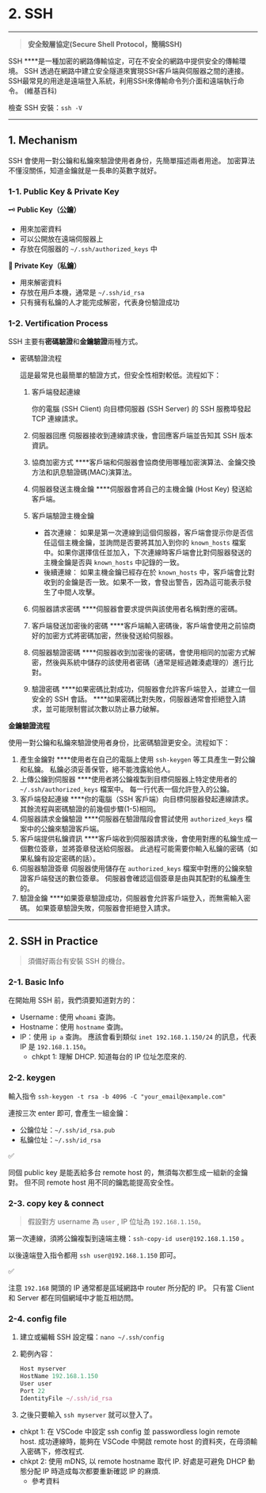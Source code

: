 # 2. SSH

---

> **安全殼層協定(**Secure Shell Protocol，簡稱**SSH)** 

SSH ****是一種加密的網路傳輸協定，可在不安全的網路中提供安全的傳輸環境。
SSH 透過在網路中建立安全隧道來實現SSH客戶端與伺服器之間的連接。
SSH最常見的用途是遠端登入系統，利用SSH來傳輸命令列介面和遠端執行命令。
(維基百科)
> 

檢查 SSH 安裝：`ssh -V`

---

## 1. Mechanism

SSH 會使用一對公鑰和私鑰來驗證使用者身份，先簡單描述兩者用途。
加密算法不懂沒關係，知道金鑰就是一長串的英數字就好。

### 1-1.  Public Key & Private Key

 🗝 **Public Key（公鑰）**

- 用來加密資料
- 可以公開放在遠端伺服器上
- 存放在伺服器的 `~/.ssh/authorized_keys` 中

**🔐 Private Key（私鑰）**

- 用來解密資料
- 存放在用戶本機，通常是 `~/.ssh/id_rsa`
- 只有擁有私鑰的人才能完成解密，代表身份驗證成功

### 1-2. Vertification Process

SSH 主要有**密碼驗證**和**金鑰驗證**兩種方式。

- 密碼驗證流程
    
    這是最常見也最簡單的驗證方式，但安全性相對較低。流程如下：
    
    1. 客戶端發起連線
        
        你的電腦 (SSH Client) 向目標伺服器 (SSH Server) 的 SSH 服務埠發起 TCP 連線請求。
        
    2. 伺服器回應
    伺服器接收到連線請求後，會回應客戶端並告知其 SSH 版本資訊。
    3. 協商加密方式
    ****客戶端和伺服器會協商使用哪種加密演算法、金鑰交換方法和訊息驗證碼(MAC)演算法。
    4. 伺服器發送主機金鑰
    ****伺服器會將自己的主機金鑰 (Host Key) 發送給客戶端。
    5. 客戶端驗證主機金鑰
        - 首次連線： 如果是第一次連線到這個伺服器，客戶端會提示你是否信任這個主機金鑰，並詢問是否要將其加入到你的 `known_hosts` 檔案中。如果你選擇信任並加入，下次連線時客戶端會比對伺服器發送的主機金鑰是否與 `known_hosts` 中記錄的一致。
        - 後續連線： 如果主機金鑰已經存在於 `known_hosts` 中，客戶端會比對收到的金鑰是否一致。如果不一致，會發出警告，因為這可能表示發生了中間人攻擊。
    6. 伺服器請求密碼
    ****伺服器會要求提供與該使用者名稱對應的密碼。
    7. 客戶端發送加密後的密碼
    ****客戶端輸入密碼後，客戶端會使用之前協商好的加密方式將密碼加密，然後發送給伺服器。
    8. 伺服器驗證密碼
    ****伺服器收到加密後的密碼，會使用相同的加密方式解密，然後與系統中儲存的該使用者密碼（通常是經過雜湊處理的）進行比對。
    9. 驗證密碼
    ****如果密碼比對成功，伺服器會允許客戶端登入，並建立一個安全的 SSH 會話。
    ****如果密碼比對失敗，伺服器通常會拒絕登入請求，並可能限制嘗試次數以防止暴力破解。

**金鑰驗證流程**

使用一對公鑰和私鑰來驗證使用者身份，比密碼驗證更安全。流程如下：

1. 產生金鑰對
****使用者在自己的電腦上使用 `ssh-keygen` 等工具產生一對公鑰和私鑰。
私鑰必須妥善保管，絕不能洩露給他人。
2. 上傳公鑰到伺服器
****使用者將公鑰複製到目標伺服器上特定使用者的 `~/.ssh/authorized_keys` 檔案中。
每一行代表一個允許登入的公鑰。
3. 客戶端發起連線
****你的電腦（SSH 客戶端）向目標伺服器發起連線請求。
其餘流程與密碼驗證的前幾個步驟(1-5)相同。
4. 伺服器請求金鑰驗證
****伺服器在驗證階段會嘗試使用 `authorized_keys` 檔案中的公鑰來驗證客戶端。
5. 客戶端提供私鑰資訊
****客戶端收到伺服器請求後，會使用對應的私鑰生成一個數位簽章，並將簽章發送給伺服器。
此過程可能需要你輸入私鑰的密碼（如果私鑰有設定密碼的話）。
6. 伺服器驗證簽章
伺服器使用儲存在 `authorized_keys` 檔案中對應的公鑰來驗證客戶端發送的數位簽章。
伺服器會確認這個簽章是由與其配對的私鑰產生的。
7. 驗證金鑰
****如果簽章驗證成功，伺服器會允許客戶端登入，而無需輸入密碼。
如果簽章驗證失敗，伺服器會拒絕登入請求。

---

## 2. SSH in Practice

> 須備好兩台有安裝 SSH 的機台。
> 

### 2-1. Basic Info

在開始用 SSH 前，我們須要知道對方的：

- Username : 使用 `whoami` 查詢。
- Hostname：使用 `hostname` 查詢。
- IP：使用 `ip a` 查詢。
應該會看到類似 `inet 192.168.1.150/24` 的訊息，代表 IP 是 `192.168.1.150`。
    - chkpt 1: 理解 DHCP. 知道每台的 IP 位址怎麼來的.

### 2-2. keygen

輸入指令 `ssh-keygen -t rsa -b 4096 -C "your_email@example.com"`

連按三次 enter 即可, 會產生一組金鑰：

- 公鑰位址：`~/.ssh/id_rsa.pub`
- 私鑰位址：`~/.ssh/id_rsa`

<aside>
✅

同個 public key 是能丟給多台 remote host 的，無須每次都生成一組新的金鑰對。
但不同 remote host 用不同的鑰匙能提高安全性。

</aside>

### 2-3. copy key & connect

> 假設對方 username 為 `user` , IP 位址為 `192.168.1.150`。
> 

第一次連線，須將公鑰複製到遠端主機：`ssh-copy-id user@192.168.1.150` 。

以後遠端登入指令都用 `ssh user@192.168.1.150` 即可。

<aside>
✅

注意 `192.168` 開頭的 IP 通常都是區域網路中 router 所分配的 IP。
只有當 Client 和 Server 都在同個網域中才能互相訪問。

</aside>

### 2-4. config file

1. 建立或編輯 SSH 設定檔：`nano ~/.ssh/config` 
2. 範例內容：
    
    ```jsx
    Host myserver
    HostName 192.168.1.150
    User user
    Port 22
    IdentityFile ~/.ssh/id_rsa
    ```
    
3. 之後只要輸入 `ssh myserver` 就可以登入了。
- chkpt 1: 在 VSCode 中設定 ssh config 並 passwordless login remote host.
成功連線時，能夠在 VSCode 中開啟 remote host 的資料夾，在毋須輸入密碼下，修改程式.
- chkpt 2: 使用 mDNS, 以 remote hostname 取代 IP.
好處是可避免 DHCP 動態分配 IP 時造成每次都要重新確認 IP 的麻煩.
    - 參考資料